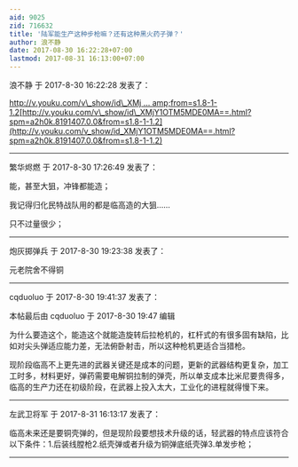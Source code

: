 ```yaml
---
aid: 9025
zid: 716632
title: '陆军能生产这种步枪嘛？还有这种黑火药子弹？'
author: 浪不静
date: 2017-08-30 16:22:28+07:00
lastmod: 2017-08-31 16:13:00+07:00
---
```


浪不静 于 2017-8-30 16:22:28 发表了：

[http://v.youku.com/v\_show/id\_XMj ... amp;from=s1.8-1-1.2](http://v.youku.com/v_show/id_XMjY1OTM5MDE0MA==.html?spm=a2h0k.8191407.0.0&from=s1.8-1-1.2)[http://v.youku.com/v\_show/id\_XMjY1OTM5MDE0MA==.html?spm=a2h0k.8191407.0.0&from=s1.8-1-1.2](http://v.youku.com/v_show/id_XMjY1OTM5MDE0MA==.html?spm=a2h0k.8191407.0.0&from=s1.8-1-1.2)

---------

繁华烬燃 于 2017-8-30 17:26:49 发表了：

能，甚至大狙，冲锋都能造；

我记得归化民特战队用的都是临高造的大狙……

只不过量很少；

---------

炮灰掷弹兵 于 2017-8-30 19:23:38 发表了：

元老院舍不得铜

---------

cqduoluo 于 2017-8-30 19:41:37 发表了：

本帖最后由 cqduoluo 于 2017-8-30 19:47 编辑 

为什么要造这个，能造这个就能造旋转后拉枪机的，杠杆式的有很多固有缺陷，比如对尖头弹适应能力差，无法俯卧射击，所以这种枪机更适合当猎枪。

现阶段临高不上更先进的武器关键还是成本的问题，更新的武器结构更复杂，加工工时多，材料更好，弹药需要电解铜拉制的弹壳，所以单支成本比米尼要贵得多，临高的生产力还在初级阶段，在武器上投入太大，工业化的进程就得慢下来。

---------

左武卫将军 于 2017-8-31 16:13:17 发表了：

临高未来还是要铜壳弹的，但是现阶段要想技术升级的话，轻武器的特点应该符合以下条件：1.后装线膛枪2.纸壳弹或者升级为铜弹底纸壳弹3.单发步枪；

---------

